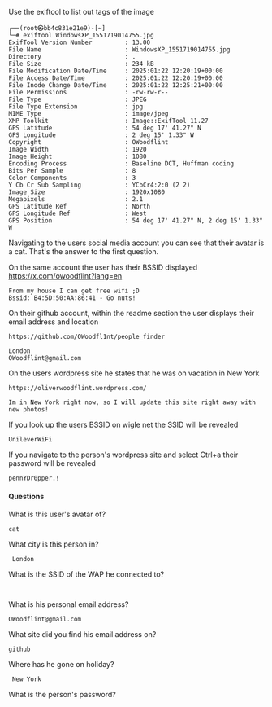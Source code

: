 
Use the exiftool to list out tags of the image
```
┌──(root㉿bb4c831e21e9)-[~]
└─# exiftool WindowsXP_1551719014755.jpg 
ExifTool Version Number         : 13.00
File Name                       : WindowsXP_1551719014755.jpg
Directory                       : .
File Size                       : 234 kB
File Modification Date/Time     : 2025:01:22 12:20:19+00:00
File Access Date/Time           : 2025:01:22 12:20:19+00:00
File Inode Change Date/Time     : 2025:01:22 12:25:21+00:00
File Permissions                : -rw-rw-r--
File Type                       : JPEG
File Type Extension             : jpg
MIME Type                       : image/jpeg
XMP Toolkit                     : Image::ExifTool 11.27
GPS Latitude                    : 54 deg 17' 41.27" N
GPS Longitude                   : 2 deg 15' 1.33" W
Copyright                       : OWoodflint
Image Width                     : 1920
Image Height                    : 1080
Encoding Process                : Baseline DCT, Huffman coding
Bits Per Sample                 : 8
Color Components                : 3
Y Cb Cr Sub Sampling            : YCbCr4:2:0 (2 2)
Image Size                      : 1920x1080
Megapixels                      : 2.1
GPS Latitude Ref                : North
GPS Longitude Ref               : West
GPS Position                    : 54 deg 17' 41.27" N, 2 deg 15' 1.33" W
```
Navigating to the users social media account you can see that their avatar is a cat. 
That's the answer to the first question. 

On the same account the user has their BSSID displayed
https://x.com/owoodflint?lang=en
```
From my house I can get free wifi ;D 
Bssid: B4:5D:50:AA:86:41 - Go nuts!
```

On their github account, within the readme section the user displays their email address and location
```
https://github.com/OWoodfl1nt/people_finder

London
OWoodflint@gmail.com
```

On the users wordpress site he states that he was on vacation in New York
```
https://oliverwoodflint.wordpress.com/

Im in New York right now, so I will update this site right away with new photos!
```

If you look up the users BSSID on wigle net the SSID will be revealed
```
UnileverWiFi
```

If you navigate to the person's wordpress site and select Ctrl+a their password will be revealed
```
pennYDr0pper.!
```
#### Questions

What is this user's avatar of?  
```
cat
```

What city is this person in?  
```
 London
```

What is the SSID of the WAP he connected to?  
```
 
```

What is his personal email address?  
```
OWoodflint@gmail.com
```

What site did you find his email address on?
```
github
```

Where has he gone on holiday?  
```
 New York
```

What is the person's password?
```
 
```